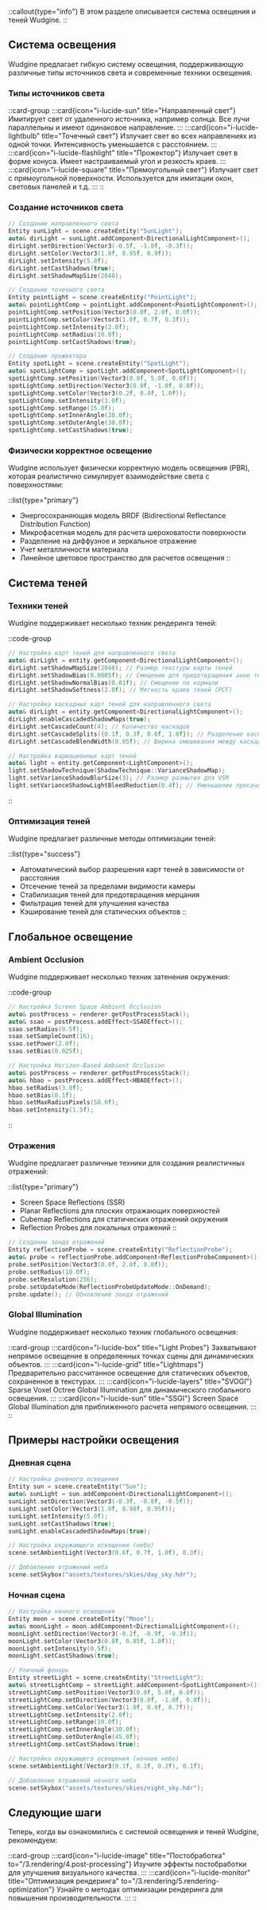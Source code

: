 ::callout{type="info"}
В этом разделе описывается система освещения и теней Wudgine.
::

## Система освещения

Wudgine предлагает гибкую систему освещения, поддерживающую различные типы источников света и современные техники освещения.

### Типы источников света

::card-group
  :::card{icon="i-lucide-sun" title="Направленный свет"}
  Имитирует свет от удаленного источника, например солнца. Все лучи параллельны и имеют одинаковое направление.
  :::
  :::card{icon="i-lucide-lightbulb" title="Точечный свет"}
  Излучает свет во всех направлениях из одной точки. Интенсивность уменьшается с расстоянием.
  :::
  :::card{icon="i-lucide-flashlight" title="Прожектор"}
  Излучает свет в форме конуса. Имеет настраиваемый угол и резкость краев.
  :::
  :::card{icon="i-lucide-square" title="Прямоугольный свет"}
  Излучает свет с прямоугольной поверхности. Используется для имитации окон, световых панелей и т.д.
  :::
::

### Создание источников света

```cpp
// Создание направленного света
Entity sunLight = scene.createEntity("SunLight");
auto& dirLight = sunLight.addComponent<DirectionalLightComponent>();
dirLight.setDirection(Vector3(-0.5f, -1.0f, -0.3f));
dirLight.setColor(Vector3(1.0f, 0.95f, 0.9f));
dirLight.setIntensity(5.0f);
dirLight.setCastShadows(true);
dirLight.setShadowMapSize(2048);

// Создание точечного света
Entity pointLight = scene.createEntity("PointLight");
auto& pointLightComp = pointLight.addComponent<PointLightComponent>();
pointLightComp.setPosition(Vector3(0.0f, 2.0f, 0.0f));
pointLightComp.setColor(Vector3(1.0f, 0.7f, 0.3f));
pointLightComp.setIntensity(2.0f);
pointLightComp.setRadius(10.0f);
pointLightComp.setCastShadows(true);

// Создание прожектора
Entity spotLight = scene.createEntity("SpotLight");
auto& spotLightComp = spotLight.addComponent<SpotLightComponent>();
spotLightComp.setPosition(Vector3(0.0f, 5.0f, 0.0f));
spotLightComp.setDirection(Vector3(0.0f, -1.0f, 0.0f));
spotLightComp.setColor(Vector3(0.2f, 0.4f, 1.0f));
spotLightComp.setIntensity(3.0f);
spotLightComp.setRange(15.0f);
spotLightComp.setInnerAngle(20.0f);
spotLightComp.setOuterAngle(30.0f);
spotLightComp.setCastShadows(true);
```

### Физически корректное освещение

Wudgine использует физически корректную модель освещения (PBR), которая реалистично симулирует взаимодействие света с поверхностями:

::list{type="primary"}
- Энергосохраняющая модель BRDF (Bidirectional Reflectance Distribution Function)
- Микрофасетная модель для расчета шероховатости поверхности
- Разделение на диффузное и зеркальное отражение
- Учет металличности материала
- Линейное цветовое пространство для расчетов освещения
::

## Система теней

### Техники теней

Wudgine поддерживает несколько техник рендеринга теней:

::code-group
```cpp [Shadow Mapping]
// Настройка карт теней для направленного света
auto& dirLight = entity.getComponent<DirectionalLightComponent>();
dirLight.setShadowMapSize(2048); // Размер текстуры карты теней
dirLight.setShadowBias(0.0005f); // Смещение для предотвращения акне теней
dirLight.setShadowNormalBias(0.01f); // Смещение по нормали
dirLight.setShadowSoftness(2.0f); // Мягкость краев теней (PCF)
```

```cpp [Cascaded Shadow Maps]
// Настройка каскадных карт теней для направленного света
auto& dirLight = entity.getComponent<DirectionalLightComponent>();
dirLight.enableCascadedShadowMaps(true);
dirLight.setCascadeCount(4); // Количество каскадов
dirLight.setCascadeSplits({0.1f, 0.3f, 0.6f, 1.0f}); // Разделение каскадов
dirLight.setCascadeBlendWidth(0.05f); // Ширина смешивания между каскадами
```

```cpp [Variance Shadow Maps]
// Настройка вариационных карт теней
auto& light = entity.getComponent<LightComponent>();
light.setShadowTechnique(ShadowTechnique::VarianceShadowMap);
light.setVarianceShadowBlurSize(3); // Размер размытия для VSM
light.setVarianceShadowLightBleedReduction(0.4f); // Уменьшение просачивания света
```
::

### Оптимизация теней

Wudgine предлагает различные методы оптимизации теней:

::list{type="success"}
- Автоматический выбор разрешения карт теней в зависимости от расстояния
- Отсечение теней за пределами видимости камеры
- Стабилизация теней для предотвращения мерцания
- Фильтрация теней для улучшения качества
- Кэширование теней для статических объектов
::

## Глобальное освещение

### Ambient Occlusion

Wudgine поддерживает несколько техник затенения окружения:

::code-group
```cpp [SSAO]
// Настройка Screen Space Ambient Occlusion
auto& postProcess = renderer.getPostProcessStack();
auto& ssao = postProcess.addEffect<SSAOEffect>();
ssao.setRadius(0.5f);
ssao.setSampleCount(16);
ssao.setPower(2.0f);
ssao.setBias(0.025f);
```

```cpp [HBAO]
// Настройка Horizon-Based Ambient Occlusion
auto& postProcess = renderer.getPostProcessStack();
auto& hbao = postProcess.addEffect<HBAOEffect>();
hbao.setRadius(3.0f);
hbao.setBias(0.1f);
hbao.setMaxRadiusPixels(50.0f);
hbao.setIntensity(1.5f);
```
::

### Отражения

Wudgine предлагает различные техники для создания реалистичных отражений:

::list{type="primary"}
- Screen Space Reflections (SSR)
- Planar Reflections для плоских отражающих поверхностей
- Cubemap Reflections для статических отражений окружения
- Reflection Probes для локальных отражений
::

```cpp
// Создание зонда отражений
Entity reflectionProbe = scene.createEntity("ReflectionProbe");
auto& probe = reflectionProbe.addComponent<ReflectionProbeComponent>();
probe.setPosition(Vector3(0.0f, 2.0f, 0.0f));
probe.setRadius(10.0f);
probe.setResolution(256);
probe.setUpdateMode(ReflectionProbeUpdateMode::OnDemand);
probe.update(); // Обновление зонда отражений
```

### Global Illumination

Wudgine поддерживает несколько техник глобального освещения:

::card-group
  :::card{icon="i-lucide-box" title="Light Probes"}
  Захватывают непрямое освещение в определенных точках сцены для динамических объектов.
  :::
  :::card{icon="i-lucide-grid" title="Lightmaps"}
  Предварительно рассчитанное освещение для статических объектов, сохраненное в текстурах.
  :::
  :::card{icon="i-lucide-layers" title="SVOGI"}
  Sparse Voxel Octree Global Illumination для динамического глобального освещения.
  :::
  :::card{icon="i-lucide-sun" title="SSGI"}
  Screen Space Global Illumination для приближенного расчета непрямого освещения.
  :::
::

## Примеры настройки освещения

### Дневная сцена

```cpp
// Настройка дневного освещения
Entity sun = scene.createEntity("Sun");
auto& sunLight = sun.addComponent<DirectionalLightComponent>();
sunLight.setDirection(Vector3(-0.3f, -0.8f, -0.5f));
sunLight.setColor(Vector3(1.0f, 0.98f, 0.95f));
sunLight.setIntensity(5.0f);
sunLight.setCastShadows(true);
sunLight.enableCascadedShadowMaps(true);

// Настройка окружающего освещения (небо)
scene.setAmbientLight(Vector3(0.6f, 0.7f, 1.0f), 0.3f);

// Добавление отражений неба
scene.setSkybox("assets/textures/skies/day_sky.hdr");
```

### Ночная сцена

```cpp
// Настройка ночного освещения
Entity moon = scene.createEntity("Moon");
auto& moonLight = moon.addComponent<DirectionalLightComponent>();
moonLight.setDirection(Vector3(-0.2f, -0.9f, -0.3f));
moonLight.setColor(Vector3(0.8f, 0.85f, 1.0f));
moonLight.setIntensity(0.5f);
moonLight.setCastShadows(true);

// Уличный фонарь
Entity streetLight = scene.createEntity("StreetLight");
auto& streetLightComp = streetLight.addComponent<SpotLightComponent>();
streetLightComp.setPosition(Vector3(0.0f, 5.0f, 0.0f));
streetLightComp.setDirection(Vector3(0.0f, -1.0f, 0.0f));
streetLightComp.setColor(Vector3(1.0f, 0.9f, 0.7f));
streetLightComp.setIntensity(2.0f);
streetLightComp.setRange(10.0f);
streetLightComp.setInnerAngle(30.0f);
streetLightComp.setOuterAngle(45.0f);
streetLightComp.setCastShadows(true);

// Настройка окружающего освещения (ночное небо)
scene.setAmbientLight(Vector3(0.1f, 0.1f, 0.2f), 0.1f);

// Добавление отражений ночного неба
scene.setSkybox("assets/textures/skies/night_sky.hdr");
```

## Следующие шаги

Теперь, когда вы ознакомились с системой освещения и теней Wudgine, рекомендуем:

::card-group
  :::card{icon="i-lucide-image" title="Постобработка" to="/3.rendering/4.post-processing"}
  Изучите эффекты постобработки для улучшения визуального качества.
  :::
  :::card{icon="i-lucide-monitor" title="Оптимизация рендеринга" to="/3.rendering/5.rendering-optimization"}
  Узнайте о методах оптимизации рендеринга для повышения производительности.
  :::
::
